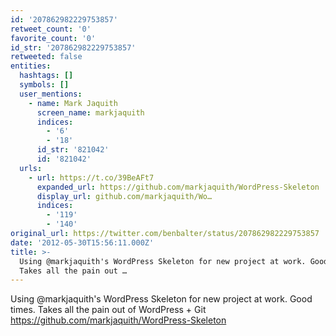```yaml
---
id: '207862982229753857'
retweet_count: '0'
favorite_count: '0'
id_str: '207862982229753857'
retweeted: false
entities:
  hashtags: []
  symbols: []
  user_mentions:
    - name: Mark Jaquith
      screen_name: markjaquith
      indices:
        - '6'
        - '18'
      id_str: '821042'
      id: '821042'
  urls:
    - url: https://t.co/39BeAFt7
      expanded_url: https://github.com/markjaquith/WordPress-Skeleton
      display_url: github.com/markjaquith/Wo…
      indices:
        - '119'
        - '140'
original_url: https://twitter.com/benbalter/status/207862982229753857
date: '2012-05-30T15:56:11.000Z'
title: >-
  Using @markjaquith's WordPress Skeleton for new project at work. Good times.
  Takes all the pain out …
---
```


Using @markjaquith's WordPress Skeleton for new project at work. Good times. Takes all the pain out of WordPress + Git https://github.com/markjaquith/WordPress-Skeleton